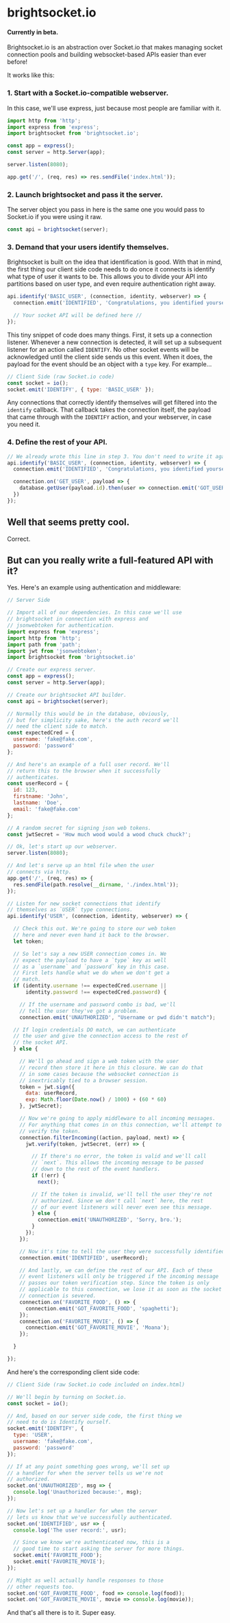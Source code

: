 # brightsocket.io

#### Currently in beta.

Brightsocket.io is an abstraction over Socket.io that makes managing socket connection pools and building websocket-based APIs easier than ever before!

It works like this:

### 1. Start with a Socket.io-compatible webserver.

In this case, we'll use express, just because most people are familiar with it.

```javascript
import http from 'http';
import express from 'express';
import brightsocket from 'brightsocket.io';

const app = express();
const server = http.Server(app);

server.listen(8080);

app.get('/', (req, res) => res.sendFile('index.html'));
```

### 2. Launch brightsocket and pass it the server.

The server object you pass in here is the same one you would pass to Socket.io if you were using it raw.

```javascript
const api = brightsocket(server);
```

### 3. Demand that your users identify themselves.

Brightsocket is built on the idea that identification is good. With that in mind, the first thing our client side code needs to do once it connects is identify what type of user it wants to be. This allows you to divide your API into partitions based on user type, and even require authentication right away.

```javascript
api.identify('BASIC_USER', (connection, identity, webserver) => {
  connection.emit('IDENTIFIED', 'Congratulations, you identified yourself!');

  // Your socket API will be defined here //
});
```

This tiny snippet of code does many things. First, it sets up a connection listener. Whenever a new connection is detected, it will set up a subsequent listener for an action called `IDENTIFY`. No other socket events will be acknowledged until the client side sends us this event. When it does, the payload for the event should be an object with a `type` key. For example...

```javascript
// Client Side (raw Socket.io code)
const socket = io();
socket.emit('IDENTIFY', { type: 'BASIC_USER' });
```

Any connections that correctly identify themselves will get filtered into the `identify` callback. That callback takes the connection itself, the payload that came through with the `IDENTIFY` action, and your webserver, in case you need it.

### 4. Define the rest of your API.

```javascript
// We already wrote this line in step 3. You don't need to write it again.
api.identify('BASIC_USER', (connection, identity, webserver) => {
  connection.emit('IDENTIFIED', 'Congratulations, you identified yourself!');

  connection.on('GET_USER', payload => {
    database.getUser(payload.id).then(user => connection.emit('GOT_USER', user));
  })
});
```

## Well that seems pretty cool.

Correct.

## But can you really write a full-featured API with it?

Yes. Here's an example using authentication and middleware:

```javascript
// Server Side

// Import all of our dependencies. In this case we'll use
// brightsocket in connection with express and
// jsonwebtoken for authentication.
import express from 'express';
import http from 'http';
import path from 'path';
import jwt from 'jsonwebtoken';
import brightsocket from 'brightsocket.io'

// Create our express server.
const app = express();
const server = http.Server(app);

// Create our brightsocket API builder.
const api = brightsocket(server);

// Normally this would be in the database, obviously,
// but for simplicity sake, here's the auth record we'll
// need the client side to match.
const expectedCred = {
  username: 'fake@fake.com',
  password: 'password'
};

// And here's an example of a full user record. We'll
// return this to the browser when it successfully
// authenticates.
const userRecord = {
  id: 123,
  firstname: 'John',
  lastname: 'Doe',
  email: 'fake@fake.com'
};

// A random secret for signing json web tokens.
const jwtSecret = 'How much wood would a wood chuck chuck?';

// Ok, let's start up our webserver.
server.listen(8080);

// And let's serve up an html file when the user
// connects via http.
app.get('/', (req, res) => {
  res.sendFile(path.resolve(__dirname, './index.html'));
});

// Listen for new socket connections that identify
// themselves as `USER` type connections.
api.identify('USER', (connection, identity, webserver) => {

  // Check this out. We're going to store our web token
  // here and never even hand it back to the browser.
  let token;

  // So let's say a new USER connection comes in. We
  // expect the payload to have a `type` key as well
  // as a `username` and `password` key in this case.
  // First lets handle what we do when we don't get a
  // match.
  if (identity.username !== expectedCred.username ||
      identity.password !== expectedCred.password) {

    // If the username and password combo is bad, we'll
    // tell the user they've got a problem.
    connection.emit('UNAUTHORIZED', "Username or pwd didn't match");

  // If login credentials DO match, we can authenticate
  // the user and give the connection access to the rest of
  // the socket API.
  } else {

    // We'll go ahead and sign a web token with the user
    // record then store it here in this closure. We can do that
    // in some cases because the websocket connection is
    // inextricably tied to a browser session.
    token = jwt.sign({
      data: userRecord,
      exp: Math.floor(Date.now() / 1000) + (60 * 60)
    }, jwtSecret);

    // Now we're going to apply middleware to all incoming messages.
    // For anything that comes in on this connection, we'll attempt to
    // verify the token.
    connection.filterIncoming((action, payload, next) => {
      jwt.verify(token, jwtSecret, (err) => {

        // If there's no error, the token is valid and we'll call
        // `next`. This allows the incoming message to be passed
        // down to the rest of the event handlers.
        if (!err) {
          next();

        // If the token is invalid, we'll tell the user they're not
        // authorized. Since we don't call `next` here, the rest
        // of our event listeners will never even see this message.
        } else {
          connection.emit('UNAUTHORIZED', 'Sorry, bro.');
        }
      });
    });

    // Now it's time to tell the user they were successfully identified.
    connection.emit('IDENTIFIED', userRecord);

    // And lastly, we can define the rest of our API. Each of these
    // event listeners will only be triggered if the incoming message
    // passes our token verification step. Since the token is only
    // applicable to this connection, we lose it as soon as the socket
    // connection is severed.
    connection.on('FAVORITE_FOOD', () => {
      connection.emit('GOT_FAVORITE_FOOD', 'spaghetti');
    });
    connection.on('FAVORITE_MOVIE', () => {
      connection.emit('GOT_FAVORITE_MOVIE', 'Moana');
    });

  }

});
```

And here's the corresponding client side code:

```javascript
// Client Side (raw Socket.io code included on index.html)

// We'll begin by turning on Socket.io.
const socket = io();

// And, based on our server side code, the first thing we
// need to do is Identify ourself.
socket.emit('IDENTIFY', {
  type: 'USER',
  username: 'fake@fake.com',
  password: 'password'
});

// If at any point something goes wrong, we'll set up
// a handler for when the server tells us we're not
// authorized.
socket.on('UNAUTHORIZED', msg => {
  console.log('Unauthorized because:', msg);
});

// Now let's set up a handler for when the server
// lets us know that we've successfully authenticated.
socket.on('IDENTIFIED', usr => {
  console.log('The user record:', usr);

  // Since we know we're authenticated now, this is a
  // good time to start asking the server for more things.
  socket.emit('FAVORITE_FOOD');
  socket.emit('FAVORITE_MOVIE');
});

// Might as well actually handle responses to those
// other requests too.
socket.on('GOT_FAVORITE_FOOD', food => console.log(food));
socket.on('GOT_FAVORITE_MOVIE', movie => console.log(movie));
```

And that's all there is to it. Super easy.
